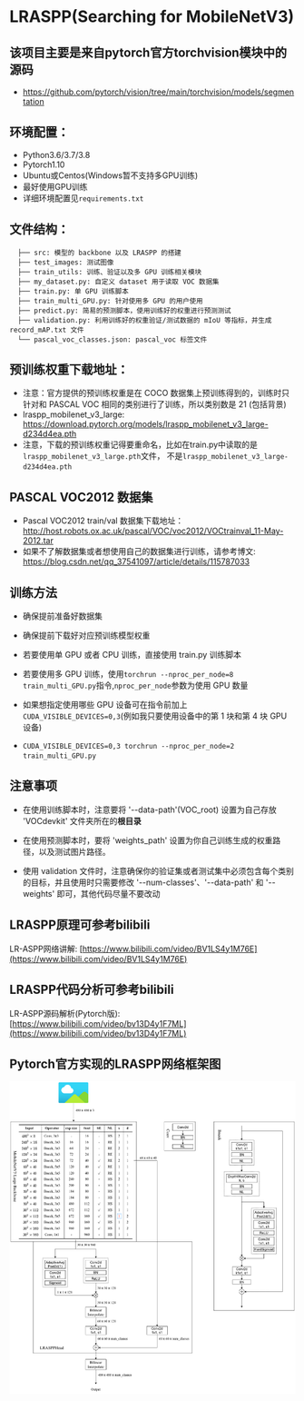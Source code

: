 # LRASPP(Searching for MobileNetV3)

## 该项目主要是来自pytorch官方torchvision模块中的源码
* https://github.com/pytorch/vision/tree/main/torchvision/models/segmentation

## 环境配置：
* Python3.6/3.7/3.8
* Pytorch1.10
* Ubuntu或Centos(Windows暂不支持多GPU训练)
* 最好使用GPU训练
* 详细环境配置见```requirements.txt```

## 文件结构：
```
  ├── src: 模型的 backbone 以及 LRASPP 的搭建
  ├── test_images: 测试图像
  ├── train_utils: 训练、验证以及多 GPU 训练相关模块
  ├── my_dataset.py: 自定义 dataset 用于读取 VOC 数据集
  ├── train.py: 单 GPU 训练脚本
  ├── train_multi_GPU.py: 针对使用多 GPU 的用户使用
  ├── predict.py: 简易的预测脚本，使用训练好的权重进行预测测试
  ├── validation.py: 利用训练好的权重验证/测试数据的 mIoU 等指标，并生成 record_mAP.txt 文件
  └── pascal_voc_classes.json: pascal_voc 标签文件
```

## 预训练权重下载地址：
* 注意：官方提供的预训练权重是在 COCO 数据集上预训练得到的，训练时只针对和 PASCAL VOC 相同的类别进行了训练，所以类别数是 21 (包括背景)
* lraspp_mobilenet_v3_large: https://download.pytorch.org/models/lraspp_mobilenet_v3_large-d234d4ea.pth
* 注意，下载的预训练权重记得要重命名，比如在train.py中读取的是```lraspp_mobilenet_v3_large.pth```文件，
  不是```lraspp_mobilenet_v3_large-d234d4ea.pth```
 
 
##  PASCAL VOC2012 数据集
* Pascal VOC2012 train/val 数据集下载地址：http://host.robots.ox.ac.uk/pascal/VOC/voc2012/VOCtrainval_11-May-2012.tar
* 如果不了解数据集或者想使用自己的数据集进行训练，请参考博文: https://blog.csdn.net/qq_37541097/article/details/115787033

## 训练方法
* 确保提前准备好数据集

* 确保提前下载好对应预训练模型权重

* 若要使用单 GPU 或者 CPU 训练，直接使用 train.py 训练脚本

* 若要使用多 GPU 训练，使用```torchrun --nproc_per_node=8 train_multi_GPU.py```指令,```nproc_per_node```参数为使用 GPU 数量

* 如果想指定使用哪些 GPU 设备可在指令前加上```CUDA_VISIBLE_DEVICES=0,3```(例如我只要使用设备中的第 1 块和第 4 块 GPU 设备)

* ```CUDA_VISIBLE_DEVICES=0,3 torchrun --nproc_per_node=2 train_multi_GPU.py```

## 注意事项
* 在使用训练脚本时，注意要将 '--data-path'(VOC_root) 设置为自己存放 'VOCdevkit' 文件夹所在的**根目录**

* 在使用预测脚本时，要将 'weights_path' 设置为你自己训练生成的权重路径，以及测试图片路径。

* 使用 validation 文件时，注意确保你的验证集或者测试集中必须包含每个类别的目标，并且使用时只需要修改 '--num-classes'、'--data-path' 和 '--weights' 即可，其他代码尽量不要改动

## LRASPP原理可参考bilibili
LR-ASPP网络讲解: [https://www.bilibili.com/video/BV1LS4y1M76E](https://www.bilibili.com/video/BV1LS4y1M76E)

## LRASPP代码分析可参考bilibili
LR-ASPP源码解析(Pytorch版): [https://www.bilibili.com/video/bv13D4y1F7ML](https://www.bilibili.com/video/bv13D4y1F7ML)

## Pytorch官方实现的LRASPP网络框架图
![lraspp](lraspp.png)
